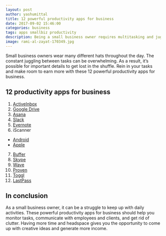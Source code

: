 ```yaml
---
layout: post
author: yashumittal
title: 12 powerful productivity apps for business
date: 2017-09-02 15:46:00
categories: business
tags: apps smallbiz productivity
description: Being a small business owner requires multitasking and juggling to-do's all day! Make your life easier with these powerful productivity apps for business.
image: rami-al-zayat-170349.jpg
---
```


Small business owners wear many different hats throughout the day. The constant juggling between tasks can be overwhelming. As a result, it’s possible for important details to get lost in the shuffle. Rein in your tasks and make room to earn more with these 12 powerful productivity apps for business.

## 12 productivity apps for business

1. [ActiveInbox](//www.activeinboxhq.com/)
2. [Google Drive](//www.google.com/drive/)
3. [Asana](//asana.com/)
4. [Slack](//slack.com/)
5. [Evernote](//evernote.com/)
6. iScanner
  * [Android](//play.google.com/store/apps/details?id=com.bpmobile.iscanner.free&hl=en)
  * [Apple](//itunes.apple.com/us/app/iscanner-pdf-document-scanner-app/id1035331258?mt=8)
7. [Buffer](//buffer.com/app)
8. [Skype](//www.skype.com/en/)
9. [Wave](//www.waveapps.com/)
10. [Proven](//www.proven.com/)
11. [Toggl](//toggl.com/)
12. [LastPass](//www.lastpass.com/)

## In conclusion

As a small business owner, it can be a struggle to keep up with daily activities. These powerful productivity apps for business should help you monitor tasks, communicate with employees and clients, and get rid of clutter. Having more time and headspace gives you the opportunity to come up with creative ideas and generate more income.
